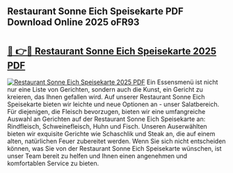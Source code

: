 ## Restaurant Sonne Eich Speisekarte PDF Download Online 2025 oFR93

# <h2><a href="http://gcafmpc.nevu.top/?p=Restaurant+Sonne+Eich+Speisekarte">🔗 👉🔴 Restaurant Sonne Eich Speisekarte 2025 PDF</a></h2>

[![Restaurant Sonne Eich Speisekarte 2025 PDF](https://i.imgur.com/dBaPXMq.png)](http://gcafmpc.nevu.top/?p=Restaurant+Sonne+Eich+Speisekarte)
Ein Essensmenü ist nicht nur eine Liste von Gerichten, sondern auch die Kunst, ein Gericht zu kreieren, das Ihnen gefallen wird. Auf unserer Restaurant Sonne Eich Speisekarte bieten wir leichte und neue Optionen an - unser Salatbereich. Für diejenigen, die Fleisch bevorzugen, bieten wir eine umfangreiche Auswahl an Gerichten auf der Restaurant Sonne Eich Speisekarte an: Rindfleisch, Schweinefleisch, Huhn und Fisch. Unseren Auserwählten bieten wir exquisite Gerichte wie Schaschlik und Steak an, die auf einem alten, natürlichen Feuer zubereitet werden. Wenn Sie sich nicht entscheiden können, was Sie von der Restaurant Sonne Eich Speisekarte wünschen, ist unser Team bereit zu helfen und Ihnen einen angenehmen und komfortablen Service zu bieten.

